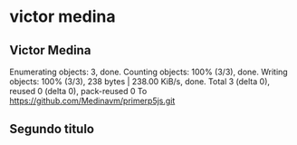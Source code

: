# victor medina
## Victor Medina

Enumerating objects: 3, done.
Counting objects: 100% (3/3), done.
Writing objects: 100% (3/3), 238 bytes | 238.00 KiB/s, done.
Total 3 (delta 0), reused 0 (delta 0), pack-reused 0
To https://github.com/Medinavm/primerp5js.git

## Segundo titulo